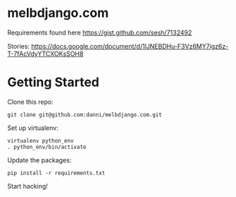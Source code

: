 melbdjango.com
==============

Requirements found here https://gist.github.com/sesh/7132492

Stories: https://docs.google.com/document/d/1lJNEBDHu-F3Vz6MY7igz6z-T-7fAcVdyYTCXOKsSOH8

Getting Started
===============

Clone this repo:

    git clone git@github.com:danni/melbdjango.com.git

Set up virtualenv:

    virtualenv python_env
    . python_env/bin/activate

Update the packages:

    pip install -r requirements.txt

Start hacking!
